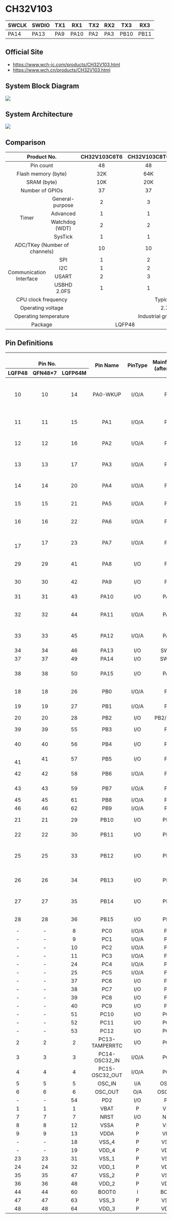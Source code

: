 # CH32V103

| SWCLK | SWDIO | TX1 | RX1  | TX2 | RX2 | TX3  | RX3  |
|-------|-------|-----|------|-----|-----|------|------|
| PA14  | PA13  | PA9 | PA10 | PA2 | PA3 | PB10 | PB11 |

## Official Site

- https://www.wch-ic.com/products/CH32V103.html
- https://www.wch.cn/products/CH32V103.html


## System Block Diagram
<img src="image/system.png" />


## System Architecture
<img src="image/architecture.png" />

## Comparison
<table>
    <thead>
        <tr>
            <th colspan="2">Product No.</th>
            <th>CH32V103C6T6</th>
            <th>CH32V103C8T6</th>
            <th>CH32V103C8U6</th>
            <th>CH32V103R8T6</th>
        </tr>
    </thead>
    <tbody align="center">
        <tr>
            <td colspan="2">Pin count</td>
            <td>48</td>
            <td>48</td>
            <td>48</td>
            <td>64</td>
        </tr>
        <tr>
            <td colspan="2">Flash memory (byte)</td>
            <td>32K</td>
            <td>64K</td>
            <td>64K</td>
            <td>64K</td>
        </tr>
        <tr>
            <td colspan="2">SRAM (byte)</td>
            <td>10K</td>
            <td>20K</td>
            <td>20K</td>
            <td>20K</td>
        </tr>
        <tr>
            <td colspan="2">Number of GPIOs</td>
            <td>37</td>
            <td>37</td>
            <td>37</td>
            <td>51</td>
        </tr>
        <tr>
            <td rowspan="4">Timer</td>
            <td>General-purpose</td>
            <td>2</td>
            <td>3</td>
            <td>3</td>
            <td>3</td>
        </tr>
        <tr>
            <td>Advanced</td>
            <td>1</td>
            <td>1</td>
            <td>1</td>
            <td>1</td>
        </tr>
        <tr>
            <td>Watchdog (WDT)</td>
            <td>2</td>
            <td>2</td>
            <td>2</td>
            <td>2</td>
        </tr>
        <tr>
            <td>SysTick</td>
            <td>1</td>
            <td>1</td>
            <td>1</td>
            <td>1</td>
        </tr>
        <tr>
            <td colspan="2">ADC/TKey (Number of channels)</td>
            <td>10</td>
            <td>10</td>
            <td>10</td>
            <td>16</td>
        </tr>
        <tr>
            <td rowspan="4">Communication Interface</td>
            <td>SPI</td>
            <td>1</td>
            <td>2</td>
            <td>2</td>
            <td>2</td>
        </tr>
        <tr>
            <td>I2C</td>
            <td>1</td>
            <td>2</td>
            <td>2</td>
            <td>2</td>
        </tr>
        <tr>
            <td>USART</td>
            <td>2</td>
            <td>3</td>
            <td>3</td>
            <td>3</td>
        </tr>
        <tr>
            <td>USBHD 2.0FS</td>
            <td>1</td>
            <td>1</td>
            <td>1</td>
            <td>1</td>
        </tr>
        <tr>
            <td colspan="2">CPU clock frequency</td>
            <td colspan="4">Typical: 72MHz</td>
        </tr>
        <tr>
            <td colspan="2">Operating voltage</td>
            <td colspan="4">2.7V~5.5V</td>
        </tr>
        <tr>
            <td colspan="2">Operating temperature</td>
            <td colspan="4">Industrial grade -40℃~85℃</td>
        </tr>
        <tr>
            <td colspan="2">Package</td>
            <td colspan="2">LQFP48</td>
            <td>QFN48×7</td>
            <td>LQFP64M(10*10)</td>
        </tr>
    </tbody>
</table>

## Pin Definitions
<table>
    <thead>
        <tr>
            <th colspan="3"><br>Pin No.</th>
            <th rowspan="2">Pin Name</th>
            <th rowspan="2">PinType</th>
            <th rowspan="2">Mainfunction (after reset)</th>
            <th rowspan="2">Defaultalternate function</th>
            <th rowspan="2">Remapping function</th>
        </tr>
        <tr>
            <th>LQFP48</th>
            <th>QFN48×7</th>
            <th>LQFP64M</th>
        </tr>
    </thead>
    <tbody align="center">
        <tr>
            <td>10</td>
            <td>10</td>
            <td>14</td>
            <td>PA0-WKUP</td>
            <td>I/O/A</td>
            <td>PA0</td>
            <td>WKUP/<br>USART2_CTS/<br>ADC_IN0/<br>TIM2_CH1/<br>TIM2_ETR</td>
            <td></td>
        </tr>
        <tr>
            <td>11</td>
            <td>11</td>
            <td>15</td>
            <td>PA1</td>
            <td>I/O/A</td>
            <td>PA1</td>
            <td>USART2_RTS/<br>ADC_IN1/<br>TIM2_CH2</td>
            <td></td>
        </tr>
        <tr>
            <td>12</td>
            <td>12</td>
            <td>16</td>
            <td>PA2</td>
            <td>I/O/A</td>
            <td>PA2</td>
            <td>USART2_TX/<br>ADC_IN2/<br>TIM2_CH3</td>
            <td></td>
        </tr>
        <tr>
            <td>13</td>
            <td>13</td>
            <td>17</td>
            <td>PA3</td>
            <td>I/O/A</td>
            <td>PA3</td>
            <td>USART2_RX/<br>ADC_IN3/<br> TIM2_CH4</td>
            <td></td>
        </tr>
        <tr>
            <td>14</td>
            <td>14</td>
            <td>20</td>
            <td>PA4</td>
            <td>I/O/A</td>
            <td>PA4</td>
            <td>SPI1_NSS/<br>USART2_CK/<br>ADC_IN4</td>
            <td></td>
        </tr>
        <tr>
            <td>15</td>
            <td>15</td>
            <td>21</td>
            <td>PA5</td>
            <td>I/O/A</td>
            <td>PA5</td>
            <td>SPI1_SCK/<br>ADC_IN5</td>
            <td></td>
        </tr>
        <tr>
            <td>16</td>
            <td>16</td>
            <td>22</td>
            <td>PA6</td>
            <td>I/O/A</td>
            <td>PA6</td>
            <td>SPI1_MISO/<br>ADC_IN6/<br>TIM3_CH1</td>
            <td>TIM1_BKIN_1</td>
        </tr>
        <tr>
            <td><br>17</td>
            <td>17</td>
            <td>23</td>
            <td>PA7</td>
            <td>I/O/A</td>
            <td>PA7</td>
            <td>SPI1_MOSI/<br>ADC_IN7/<br>TIM3_CH2</td>
            <td>TIM1_CH1N_1</td>
        </tr>
        <tr>
            <td>29</td>
            <td>29</td>
            <td>41</td>
            <td>PA8</td>
            <td>I/O</td>
            <td>PA8</td>
            <td>USART1_CK/<br>TIM1_CH1/<br>MCO</td>
            <td></td>
        </tr>
        <tr>
            <td>30</td>
            <td>30</td>
            <td>42</td>
            <td>PA9</td>
            <td>I/O</td>
            <td>PA9</td>
            <td>USART1_TX/<br>TIM1_CH2</td>
            <td></td>
        </tr>
        <tr>
            <td>31</td>
            <td>31</td>
            <td>43</td>
            <td>PA10</td>
            <td>I/O</td>
            <td>PA10</td>
            <td>USART1_RX/<br>TIM1_CH3</td>
            <td></td>
        </tr>
        <tr>
            <td>32</td>
            <td>32</td>
            <td>44</td>
            <td>PA11</td>
            <td>I/O/A</td>
            <td>PA11</td>
            <td>USART1_CTS/<br>USBHDM/<br>TIM1_CH4</td>
            <td></td>
        </tr>
        <tr>
            <td>33</td>
            <td>33</td>
            <td>45</td>
            <td>PA12</td>
            <td>I/O/A</td>
            <td>PA12</td>
            <td>USART1_RTS/<br>USBHDP/<br>TIM1_ETR</td>
            <td></td>
        </tr>
        <tr>
            <td>34</td>
            <td>34</td>
            <td>46</td>
            <td>PA13</td>
            <td>I/O</td>
            <td>SWDIO</td>
            <td></td>
            <td>PA13</td>
        </tr>
        <tr>
            <td>37</td>
            <td>37</td>
            <td>49</td>
            <td>PA14</td>
            <td>I/O</td>
            <td>SWCLK</td>
            <td></td>
            <td>PA14</td>
        </tr>
        <tr>
            <td>38</td>
            <td>38</td>
            <td>50</td>
            <td>PA15</td>
            <td>I/O</td>
            <td>PA15</td>
            <td></td>
            <td>TIM2_CH1_1/<br>TIM2_ETR_1/<br>SPI1_NSS_1</td>
        </tr>
        <tr>
            <td>18</td>
            <td>18</td>
            <td>26</td>
            <td>PB0</td>
            <td>I/O/A</td>
            <td>PB0</td>
            <td>ADC_IN8/<br>TIM3_CH3</td>
            <td>TIM1_CH2N_1</td>
        </tr>
        <tr>
            <td>19</td>
            <td>19</td>
            <td>27</td>
            <td>PB1</td>
            <td>I/O/A</td>
            <td>PB1</td>
            <td>ADC_IN9/<br>TIM3_CH4</td>
            <td>TIM1_CH3N_1</td>
        </tr>
        <tr>
            <td>20</td>
            <td>20</td>
            <td>28</td>
            <td>PB2</td>
            <td>I/O</td>
            <td>PB2/BOOT1</td>
            <td></td>
            <td></td>
        </tr>
        <tr>
            <td>39</td>
            <td>39</td>
            <td>55</td>
            <td>PB3</td>
            <td>I/O</td>
            <td>PB3</td>
            <td></td>
            <td>TIM2_CH2_1/<br>SPI1_SCK_1</td>
        </tr>
        <tr>
            <td>40</td>
            <td>40</td>
            <td>56</td>
            <td>PB4</td>
            <td>I/O</td>
            <td>PB4</td>
            <td></td>
            <td>TIM3_CH1_1/<br>SPI1_MISO_1</td>
        </tr>
        <tr>
            <td><br>41</td>
            <td>41</td>
            <td>57</td>
            <td>PB5</td>
            <td>I/O</td>
            <td>PB5</td>
            <td>I2C1_SMBAI</td>
            <td>TIM3_CH2_1/<br>SPI1_MOSI_1</td>
        </tr>
        <tr>
            <td>42</td>
            <td>42</td>
            <td>58</td>
            <td>PB6</td>
            <td>I/O/A</td>
            <td>PB6</td>
            <td>I2C1_SCL/<br>TIM4_CH1</td>
            <td>USART1_TX_1</td>
        </tr>
        <tr>
            <td>43</td>
            <td>43</td>
            <td>59</td>
            <td>PB7</td>
            <td>I/O/A</td>
            <td>PB7</td>
            <td>I2C1_SDA/<br>TIM4_CH2</td>
            <td>USART1_RX_1</td>
        </tr>
        <tr>
            <td>45</td>
            <td>45</td>
            <td>61</td>
            <td>PB8</td>
            <td>I/O/A</td>
            <td>PB8</td>
            <td>TIM4_CH3</td>
            <td>I2C1_SCL_1</td>
        </tr>
        <tr>
            <td>46</td>
            <td>46</td>
            <td>62</td>
            <td>PB9</td>
            <td>I/O/A</td>
            <td>PB9</td>
            <td>TIM4_CH4</td>
            <td>I2C1_SDA_1</td>
        </tr>
        <tr>
            <td>21</td>
            <td>21</td>
            <td>29</td>
            <td>PB10</td>
            <td>I/O</td>
            <td>PB10</td>
            <td>I2C2_SCL/<br>USART3_TX</td>
            <td>TIM2_CH3_1</td>
        </tr>
        <tr>
            <td>22</td>
            <td>22</td>
            <td>30</td>
            <td>PB11</td>
            <td>I/O</td>
            <td>PB11</td>
            <td>I2C2_SDA/<br>USART3_RX</td>
            <td>TIM2_CH4_1</td>
        </tr>
        <tr>
            <td>25</td>
            <td>25</td>
            <td>33</td>
            <td>PB12</td>
            <td>I/O</td>
            <td>PB12</td>
            <td>SPI2_NSS/<br>I2C2_SMBAI/<br>USART3_CK/<br>TIM1_BKIN</td>
            <td></td>
        </tr>
        <tr>
            <td>26</td>
            <td>26</td>
            <td>34</td>
            <td>PB13</td>
            <td>I/O</td>
            <td>PB13</td>
            <td>SPI2_SCK/<br>USART3_CTS/<br>TIM1_CH1N</td>
            <td></td>
        </tr>
        <tr>
            <td>27</td>
            <td>27</td>
            <td>35</td>
            <td>PB14</td>
            <td>I/O</td>
            <td>PB14</td>
            <td>SPI2_MISO/<br>USART3_RTS/<br>TIM1_CH2N </td>
            <td></td>
        </tr>
        <tr>
            <td>28</td>
            <td>28</td>
            <td>36</td>
            <td>PB15</td>
            <td>I/O</td>
            <td>PB15</td>
            <td>SPI2_MOSI/<br>TIM1_CH3N</td>
            <td></td>
        </tr>
        <tr>
            <td>-</td>
            <td>-</td>
            <td>8</td>
            <td>PC0</td>
            <td>I/O/A</td>
            <td>PC0</td>
            <td>ADC_IN10</td>
            <td></td>
        </tr>
        <tr>
            <td>-</td>
            <td>-</td>
            <td>9</td>
            <td>PC1</td>
            <td>I/O/A</td>
            <td>PC1</td>
            <td>ADC_IN11</td>
            <td></td>
        </tr>
        <tr>
            <td>-</td>
            <td>-</td>
            <td>10</td>
            <td>PC2</td>
            <td>I/O/A</td>
            <td>PC2</td>
            <td>ADC_IN12</td>
            <td></td>
        </tr>
        <tr>
            <td>-</td>
            <td>-</td>
            <td>11</td>
            <td>PC3</td>
            <td>I/O/A</td>
            <td>PC3</td>
            <td>ADC_IN13</td>
            <td></td>
        </tr>
        <tr>
            <td>-</td>
            <td>-</td>
            <td>24</td>
            <td>PC4</td>
            <td>I/O/A</td>
            <td>PC4</td>
            <td>ADC_IN14</td>
            <td></td>
        </tr>
        <tr>
            <td>-</td>
            <td>-</td>
            <td>25</td>
            <td>PC5</td>
            <td>I/O/A</td>
            <td>PC5</td>
            <td>ADC_IN15</td>
            <td></td>
        </tr>
        <tr>
            <td>-</td>
            <td>-</td>
            <td>37</td>
            <td>PC6</td>
            <td>I/O</td>
            <td>PC6</td>
            <td></td>
            <td>TIM3_CH1_1</td>
        </tr>
        <tr>
            <td>-</td>
            <td>-</td>
            <td>38</td>
            <td>PC7</td>
            <td>I/O</td>
            <td>PC7</td>
            <td></td>
            <td>TIM3_CH2_1</td>
        </tr>
        <tr>
            <td>-</td>
            <td>-</td>
            <td>39</td>
            <td>PC8</td>
            <td>I/O</td>
            <td>PC8</td>
            <td></td>
            <td>TIM3_CH3_1</td>
        </tr>
        <tr>
            <td>-</td>
            <td>-</td>
            <td>40</td>
            <td>PC9</td>
            <td>I/O</td>
            <td>PC9</td>
            <td></td>
            <td>TIM3_CH4_1</td>
        </tr>
        <tr>
            <td>-</td>
            <td>-</td>
            <td>51</td>
            <td>PC10</td>
            <td>I/O</td>
            <td>PC10</td>
            <td></td>
            <td>USART3_TX_1</td>
        </tr>
        <tr>
            <td>-</td>
            <td>-</td>
            <td>52</td>
            <td>PC11</td>
            <td>I/O</td>
            <td>PC11</td>
            <td></td>
            <td>USART3_RX_1</td>
        </tr>
        <tr>
            <td>-</td>
            <td>-</td>
            <td>53</td>
            <td>PC12</td>
            <td>I/O</td>
            <td>PC12</td>
            <td></td>
            <td>USART3_CK_1</td>
        </tr>
        <tr>
            <td>2</td>
            <td>2</td>
            <td>2</td>
            <td>PC13-TAMPERRTC</td>
            <td>I/O</td>
            <td>PC13</td>
            <td>TAMPER-RTC</td>
            <td></td>
        </tr>
        <tr>
            <td>3</td>
            <td>3</td>
            <td>3</td>
            <td>PC14-OSC32_IN</td>
            <td>I/O/A</td>
            <td>PC14</td>
            <td>OSC32_IN</td>
            <td></td>
        </tr>
        <tr>
            <td>4</td>
            <td>4</td>
            <td>4</td>
            <td>PC15-OSC32_OUT</td>
            <td>I/O/A</td>
            <td>PC15</td>
            <td>OSC32_OUT</td>
            <td></td>
        </tr>
        <tr>
            <td>5</td>
            <td>5</td>
            <td>5</td>
            <td>OSC_IN</td>
            <td>I/A</td>
            <td>OSC_IN</td>
            <td></td>
            <td>PD0</td>
        </tr>
        <tr>
            <td>6</td>
            <td>6</td>
            <td>6</td>
            <td>OSC_OUT</td>
            <td>O/A</td>
            <td>OSC_OUT</td>
            <td></td>
            <td>PD1</td>
        </tr>
        <tr>
            <td>-</td>
            <td>-</td>
            <td>54</td>
            <td>PD2</td>
            <td>I/O</td>
            <td>PD2</td>
            <td>TIM3_ETR</td>
            <td></td>
        </tr>
        <tr>
            <td>1</td>
            <td>1</td>
            <td>1</td>
            <td>VBAT</td>
            <td>P</td>
            <td>VBAT</td>
            <td></td>
            <td></td>
        </tr>
        <tr>
            <td>7</td>
            <td>7</td>
            <td>7</td>
            <td>NRST</td>
            <td>I/O</td>
            <td>NRST</td>
            <td></td>
            <td></td>
        </tr>
        <tr>
            <td>8</td>
            <td>8</td>
            <td>12</td>
            <td>VSSA</td>
            <td>P</td>
            <td>VSSA</td>
            <td></td>
            <td></td>
        </tr>
        <tr>
            <td>9</td>
            <td>9</td>
            <td>13</td>
            <td>VDDA</td>
            <td>P</td>
            <td>VDDA</td>
            <td></td>
            <td></td>
        </tr>
        <tr>
            <td>-</td>
            <td>-</td>
            <td>18</td>
            <td>VSS_4</td>
            <td>P</td>
            <td>VSS_4</td>
            <td></td>
            <td></td>
        </tr>
        <tr>
            <td>-</td>
            <td>-</td>
            <td>19</td>
            <td>VDD_4</td>
            <td>P</td>
            <td>VDD_4</td>
            <td></td>
            <td></td>
        </tr>
        <tr>
            <td>23</td>
            <td>23</td>
            <td>31</td>
            <td>VSS_1</td>
            <td>P</td>
            <td>VSS_1</td>
            <td></td>
            <td></td>
        </tr>
        <tr>
            <td>24</td>
            <td>24</td>
            <td>32</td>
            <td>VDD_1</td>
            <td>P</td>
            <td>VDD_1</td>
            <td></td>
            <td></td>
        </tr>
        <tr>
            <td>35</td>
            <td>35</td>
            <td>47</td>
            <td>VSS_2</td>
            <td>P</td>
            <td>VSS_2</td>
            <td></td>
            <td></td>
        </tr>
        <tr>
            <td>36</td>
            <td>36</td>
            <td>48</td>
            <td>VDD_2</td>
            <td>P</td>
            <td>VDD_2</td>
            <td></td>
            <td></td>
        </tr>
        <tr>
            <td>44</td>
            <td>44</td>
            <td>60</td>
            <td>BOOT0</td>
            <td>I</td>
            <td>BOOT0</td>
            <td></td>
            <td></td>
        </tr>
        <tr>
            <td>47</td>
            <td>47</td>
            <td>63</td>
            <td>VSS_3</td>
            <td>P</td>
            <td>VSS_3</td>
            <td></td>
            <td></td>
        </tr>
        <tr>
            <td>48</td>
            <td>48</td>
            <td>64</td>
            <td>VDD_3</td>
            <td>P</td>
            <td>VDD_3</td>
            <td></td>
            <td></td>
        </tr>
    </tbody>
</table>
